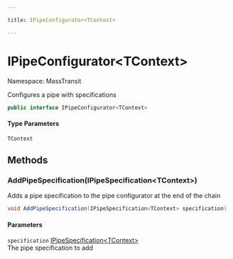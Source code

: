 ```yaml
---

title: IPipeConfigurator<TContext>

---
```


# IPipeConfigurator\<TContext\>

Namespace: MassTransit

Configures a pipe with specifications

```csharp
public interface IPipeConfigurator<TContext>
```

#### Type Parameters

`TContext`<br/>

## Methods

### **AddPipeSpecification(IPipeSpecification\<TContext\>)**

Adds a pipe specification to the pipe configurator at the end of the chain

```csharp
void AddPipeSpecification(IPipeSpecification<TContext> specification)
```

#### Parameters

`specification` [IPipeSpecification\<TContext\>](../masstransit-configuration/ipipespecification-1)<br/>
The pipe specification to add

